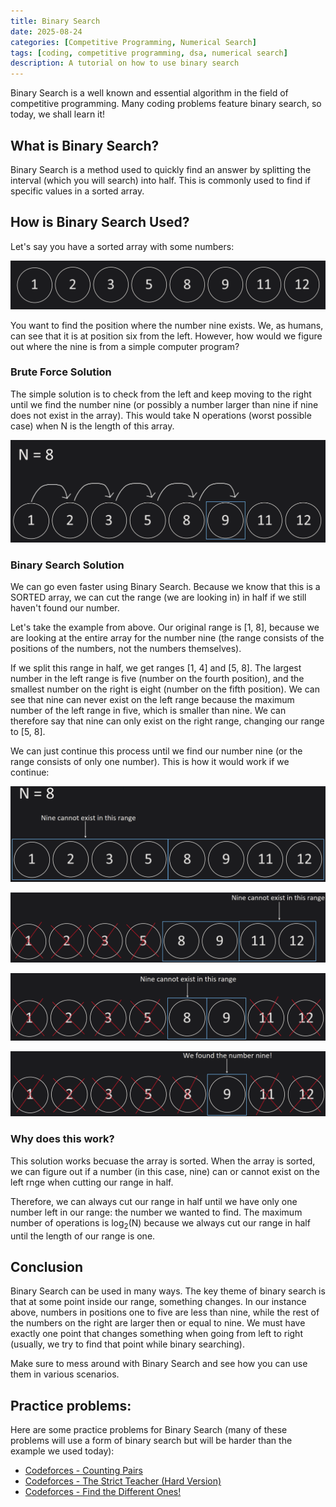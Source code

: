 ```yaml
---
title: Binary Search
date: 2025-08-24
categories: [Competitive Programming, Numerical Search]
tags: [coding, competitive programming, dsa, numerical search]
description: A tutorial on how to use binary search
---
```


Binary Search is a well known and essential algorithm in the field of competitive programming. Many coding problems feature binary search, so today, we shall learn it!

## What is Binary Search?
Binary Search is a method used to quickly find an answer by splitting the interval (which you will search) into half. This is commonly used to find if specific values in a sorted array.

## How is Binary Search Used?

Let's say you have a sorted array with some numbers:

![Sorted Array](/assets/img/competitive_programming/Binary_Search/1.png)

You want to find the position where the number nine exists. We, as humans, can see that it is at position six from the left. However, how would we figure out where the nine is from a simple computer program?

### Brute Force Solution

The simple solution is to check from the left and keep moving to the right until we find the number nine (or possibly a number larger than nine if nine does not exist in the array). This would take N operations (worst possible case) when N is the length of this array.

![Brute Force](/assets/img/competitive_programming/Binary_Search/2.png)

### Binary Search Solution

We can go even faster using Binary Search. Because we know that this is a SORTED array, we can cut the range (we are looking in) in half if we still haven't found our number.

Let's take the example from above. Our original range is [1, 8], because we are looking at the entire array for the number nine (the range consists of the positions of the numbers, not the numbers themselves).

If we split this range in half, we get ranges [1, 4] and [5, 8]. The largest number in the left range is five (number on the fourth position), and the smallest number on the right is eight (number on the fifth position). We can see that nine can never exist on the left range because the maximum number of the left range in five, which is smaller than nine. We can therefore say that nine can only exist on the right range, changing our range to [5, 8].

We can just continue this process until we find our number nine (or the range consists of only one number). This is how it would work if we continue:

![First operation](/assets/img/competitive_programming/Binary_Search/3.png)

![Second operation](/assets/img/competitive_programming/Binary_Search/4.png)

![Third operation](/assets/img/competitive_programming/Binary_Search/5.png)

![Last operation](/assets/img/competitive_programming/Binary_Search/6.png)

### Why does this work?

This solution works becuase the array is sorted. When the array is sorted, we can figure out if a number (in this case, nine) can or cannot exist on the left rnge when cutting our range in half.

Therefore, we can always cut our range in half until we have only one number left in our range: the number we wanted to find. The maximum number of operations is log<sub>2</sub>(N) because we always cut our range in half until the length of our range is one.

## Conclusion
Binary Search can be used in many ways. The key theme of binary search is that at some point inside our range, something changes. In our instance above, numbers in positions one to five are less than nine, while the rest of the numbers on the right are larger then or equal to nine. We must have exactly one point that changes something when going from left to right (usually, we try to find that point while binary searching).

Make sure to mess around with Binary Search and see how you can use them in various scenarios.

## Practice problems:
Here are some practice problems for Binary Search (many of these problems will use a form of binary search but will be harder than the example we used today):

- [Codeforces - Counting Pairs](https://codeforces.com/problemset/problem/2051/D)
- [Codeforces - The Strict Teacher (Hard Version)](https://codeforces.com/problemset/problem/2005/B2)
- [Codeforces - Find the Different Ones!](https://codeforces.com/contest/1927/submission/250158244)